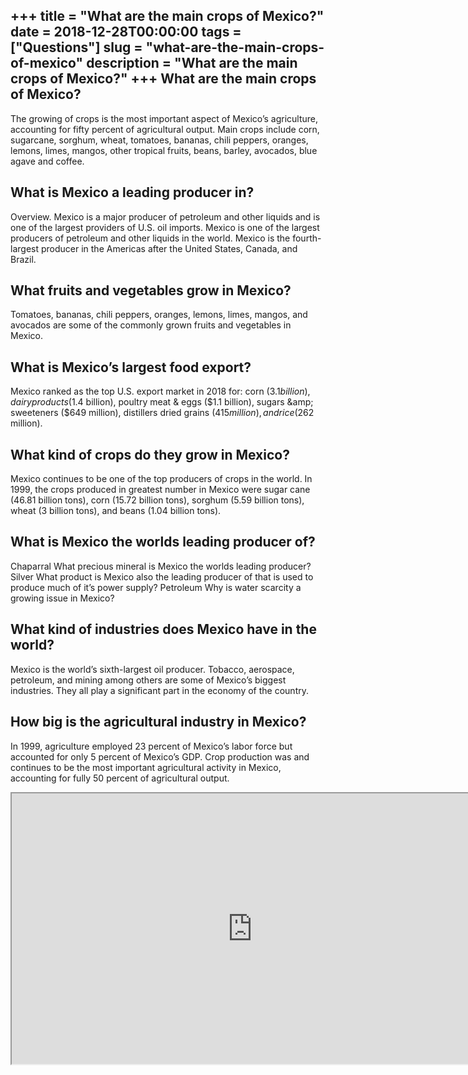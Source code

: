 +++
title = "What are the main crops of Mexico?"
date = 2018-12-28T00:00:00
tags = ["Questions"]
slug = "what-are-the-main-crops-of-mexico"
description = "What are the main crops of Mexico?"
+++
What are the main crops of Mexico?
----------------------------------

The growing of crops is the most important aspect of Mexico’s agriculture, accounting for fifty percent of agricultural output. Main crops include corn, sugarcane, sorghum, wheat, tomatoes, bananas, chili peppers, oranges, lemons, limes, mangos, other tropical fruits, beans, barley, avocados, blue agave and coffee.

What is Mexico a leading producer in?
-------------------------------------

Overview. Mexico is a major producer of petroleum and other liquids and is one of the largest providers of U.S. oil imports. Mexico is one of the largest producers of petroleum and other liquids in the world. Mexico is the fourth-largest producer in the Americas after the United States, Canada, and Brazil.

What fruits and vegetables grow in Mexico?
------------------------------------------

Tomatoes, bananas, chili peppers, oranges, lemons, limes, mangos, and avocados are some of the commonly grown fruits and vegetables in Mexico.

What is Mexico’s largest food export?
-------------------------------------

Mexico ranked as the top U.S. export market in 2018 for: corn ($3.1 billion), dairy products ($1.4 billion), poultry meat &amp; eggs ($1.1 billion), sugars &amp; sweeteners ($649 million), distillers dried grains ($415 million), and rice ($262 million).

What kind of crops do they grow in Mexico?
------------------------------------------

Mexico continues to be one of the top producers of crops in the world. In 1999, the crops produced in greatest number in Mexico were sugar cane (46.81 billion tons), corn (15.72 billion tons), sorghum (5.59 billion tons), wheat (3 billion tons), and beans (1.04 billion tons).

What is Mexico the worlds leading producer of?
----------------------------------------------

Chaparral What precious mineral is Mexico the worlds leading producer? Silver What product is Mexico also the leading producer of that is used to produce much of it’s power supply? Petroleum Why is water scarcity a growing issue in Mexico?

What kind of industries does Mexico have in the world?
------------------------------------------------------

Mexico is the world’s sixth-largest oil producer. Tobacco, aerospace, petroleum, and mining among others are some of Mexico’s biggest industries. They all play a significant part in the economy of the country.

How big is the agricultural industry in Mexico?
-----------------------------------------------

In 1999, agriculture employed 23 percent of Mexico’s labor force but accounted for only 5 percent of Mexico’s GDP. Crop production was and continues to be the most important agricultural activity in Mexico, accounting for fully 50 percent of agricultural output.

<iframe allow="accelerometer; autoplay; clipboard-write; encrypted-media; gyroscope; picture-in-picture" allowfullscreen="" class="__youtube_prefs__  epyt-is-override  no-lazyload" data-no-lazy="1" data-origheight="433" data-origwidth="770" data-skipgform_ajax_framebjll="" height="433" id="_ytid_19565" loading="lazy" src="https://www.youtube.com/embed/zvbvlJtaEts?enablejsapi=1&autoplay=0&cc_load_policy=0&cc_lang_pref=&iv_load_policy=1&loop=0&modestbranding=0&rel=1&fs=1&playsinline=0&autohide=2&theme=dark&color=red&controls=1&" title="YouTube player" width="770"></iframe>